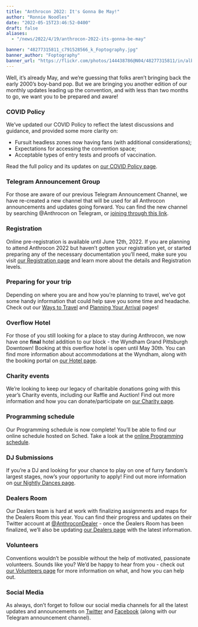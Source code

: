 ```yaml
---
title: "Anthrocon 2022: It's Gonna Be May!"
author: "Ronnie Noodles"
date: "2022-05-15T23:46:52-0400"
draft: false
aliases:
  - "/news/2022/4/19/anthrocon-2022-its-gonna-be-may"

banner: "48277315811_c791528566_k_Foptography.jpg"
banner_author: "Foptography"
banner_url: "https://flickr.com/photos/144438786@N04/48277315811/in/album-72157709625752437/"
---
```


Well, it’s already May, and we’re guessing that folks aren’t bringing back the early 2000’s boy-band pop. But we are bringing you another edition of our monthly updates leading up the convention, and with less than two months to go, we want you to be prepared and aware!

### COVID Policy

We’ve updated our COVID Policy to reflect the latest discussions and guidance, and provided some more clarity on:

- Fursuit headless zones now having fans (with additional considerations);
- Expectations for accessing the convention space;
- Acceptable types of entry tests and proofs of vaccination.

Read the full policy and its updates on [our COVID Policy page](/covidpolicy).

### Telegram Announcement Group

For those are aware of our previous Telegram Announcement Channel, we have re-created a new channel that will be used for all Anthrocon announcements and updates going forward. You can find the new channel by searching @Anthrocon on Telegram, or [joining through this link](https://t.me/Anthrocon).

### Registration

Online pre-registration is available until June 12th, 2022. If you are planning to attend Anthrocon 2022 but haven’t gotten your registration yet, or started preparing any of the necessary documentation you’ll need, make sure you visit [our Registration page](/registration) and learn more about the details and Registration levels.

### Preparing for your trip

Depending on where you are and how you’re planning to travel, we’ve got some handy information that could help save you some time and headache. Check out our [Ways to Travel](/getting-to-anthrocon) and [Planning Your Arrival](/planning-your-arrival) pages!

### Overflow Hotel

For those of you still looking for a place to stay during Anthrocon, we now have one **final** hotel addition to our block - the Wyndham Grand Pittsburgh Downtown! Booking at this overflow hotel is open until May 30th. You can find more information about accommodations at the Wyndham, along with the booking portal on [our Hotel page](/hotel).

### Charity events

We’re looking to keep our legacy of charitable donations going with this year’s Charity events, including our Raffle and Auction! Find out more information and how you can donate/participate on [our Charity page](/charity).

### Programming schedule

Our Programming schedule is now complete! You’ll be able to find our online schedule hosted on Sched. Take a look at the [online Programming schedule](https://anthrocon2022.sched.com).

### DJ Submissions

If you’re a DJ and looking for your chance to play on one of furry fandom’s largest stages, now’s your opportunity to apply! Find out more information on [our Nightly Dances page](/dances).

### Dealers Room

Our Dealers team is hard at work with finalizing assignments and maps for the Dealers Room this year. You can find their progress and updates on their Twitter account at [@AnthroconDealer](https://twitter.com/AnthroconDealer) - once the Dealers Room has been finalized, we’ll also be updating [our Dealers page](/dealers-room) with the latest information.

### Volunteers

Conventions wouldn’t be possible without the help of motivated, passionate volunteers. Sounds like you? We’d be happy to hear from you - check out [our Volunteers page](https://www.anthrocon.org/volunteer) for more information on what, and how you can help out.

### Social Media

As always, don’t forget to follow our social media channels for all the latest updates and announcements on [Twitter](https://twitter.com/anthrocon) and [Facebook](https://www.facebook.com/Anthrocon) (along with our Telegram announcement channel).
